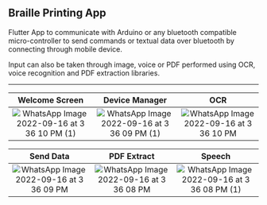 ## Braille Printing App

Flutter App to communicate with Arduino or any bluetooth compatible micro-controller to send commands or textual data over bluetooth by connecting through mobile device.

Input can also be taken through image, voice or PDF performed using OCR, voice recognition and PDF extraction libraries.

---
Welcome Screen             |  Device Manager           | OCR
:-------------------------:|:-------------------------:|:-------------------------:
![WhatsApp Image 2022-09-16 at 3 36 10 PM (1)](https://user-images.githubusercontent.com/61295782/190616186-a2ecd899-3759-40f4-b88d-6a3ef315274f.jpeg)  |   ![WhatsApp Image 2022-09-16 at 3 36 09 PM (1)](https://user-images.githubusercontent.com/61295782/190616251-df8a09b8-5d54-466b-b18c-b7daa7da9210.jpeg)  |  ![WhatsApp Image 2022-09-16 at 3 36 10 PM](https://user-images.githubusercontent.com/61295782/190616865-e169ee69-7035-4b76-b16c-13d310d3cab3.jpeg)

Send Data                  |  PDF Extract              | Speech
:-------------------------:|:-------------------------:|:-------------------------:
![WhatsApp Image 2022-09-16 at 3 36 09 PM](https://user-images.githubusercontent.com/61295782/190617030-c4889e61-a7ba-414b-84c4-c64b4af5a44a.jpeg)  |   ![WhatsApp Image 2022-09-16 at 3 36 08 PM](https://user-images.githubusercontent.com/61295782/190617098-a941148e-e698-4374-88a3-f6967155bd2b.jpeg)  |  ![WhatsApp Image 2022-09-16 at 3 36 08 PM (1)](https://user-images.githubusercontent.com/61295782/190617060-f7ad8439-ec0d-45ae-9a5a-5a3450af26cc.jpeg)
